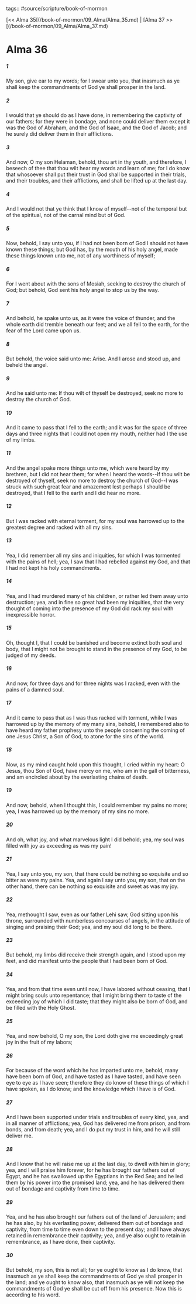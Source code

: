 tags:: #source/scripture/book-of-mormon

[<< Alma 35[(/book-of-mormon/09_Alma/Alma_35.md) | [Alma 37 >>[(/book-of-mormon/09_Alma/Alma_37.md)

# Alma 36

##### 1

My son, give ear to my words; for I swear unto you, that inasmuch as ye shall keep the commandments of God ye shall prosper in the land.

##### 2

I would that ye should do as I have done, in remembering the captivity of our fathers; for they were in bondage, and none could deliver them except it was the God of Abraham, and the God of Isaac, and the God of Jacob; and he surely did deliver them in their afflictions.

##### 3

And now, O my son Helaman, behold, thou art in thy youth, and therefore, I beseech of thee that thou wilt hear my words and learn of me; for I do know that whosoever shall put their trust in God shall be supported in their trials, and their troubles, and their afflictions, and shall be lifted up at the last day.

##### 4

And I would not that ye think that I know of myself--not of the temporal but of the spiritual, not of the carnal mind but of God.

##### 5

Now, behold, I say unto you, if I had not been born of God I should not have known these things; but God has, by the mouth of his holy angel, made these things known unto me, not of any worthiness of myself;

##### 6

For I went about with the sons of Mosiah, seeking to destroy the church of God; but behold, God sent his holy angel to stop us by the way.

##### 7

And behold, he spake unto us, as it were the voice of thunder, and the whole earth did tremble beneath our feet; and we all fell to the earth, for the fear of the Lord came upon us.

##### 8

But behold, the voice said unto me: Arise. And I arose and stood up, and beheld the angel.

##### 9

And he said unto me: If thou wilt of thyself be destroyed, seek no more to destroy the church of God.

##### 10

And it came to pass that I fell to the earth; and it was for the space of three days and three nights that I could not open my mouth, neither had I the use of my limbs.

##### 11

And the angel spake more things unto me, which were heard by my brethren, but I did not hear them; for when I heard the words--If thou wilt be destroyed of thyself, seek no more to destroy the church of God--I was struck with such great fear and amazement lest perhaps I should be destroyed, that I fell to the earth and I did hear no more.

##### 12

But I was racked with eternal torment, for my soul was harrowed up to the greatest degree and racked with all my sins.

##### 13

Yea, I did remember all my sins and iniquities, for which I was tormented with the pains of hell; yea, I saw that I had rebelled against my God, and that I had not kept his holy commandments.

##### 14

Yea, and I had murdered many of his children, or rather led them away unto destruction; yea, and in fine so great had been my iniquities, that the very thought of coming into the presence of my God did rack my soul with inexpressible horror.

##### 15

Oh, thought I, that I could be banished and become extinct both soul and body, that I might not be brought to stand in the presence of my God, to be judged of my deeds.

##### 16

And now, for three days and for three nights was I racked, even with the pains of a damned soul.

##### 17

And it came to pass that as I was thus racked with torment, while I was harrowed up by the memory of my many sins, behold, I remembered also to have heard my father prophesy unto the people concerning the coming of one Jesus Christ, a Son of God, to atone for the sins of the world.

##### 18

Now, as my mind caught hold upon this thought, I cried within my heart: O Jesus, thou Son of God, have mercy on me, who am in the gall of bitterness, and am encircled about by the everlasting chains of death.

##### 19

And now, behold, when I thought this, I could remember my pains no more; yea, I was harrowed up by the memory of my sins no more.

##### 20

And oh, what joy, and what marvelous light I did behold; yea, my soul was filled with joy as exceeding as was my pain!

##### 21

Yea, I say unto you, my son, that there could be nothing so exquisite and so bitter as were my pains. Yea, and again I say unto you, my son, that on the other hand, there can be nothing so exquisite and sweet as was my joy.

##### 22

Yea, methought I saw, even as our father Lehi saw, God sitting upon his throne, surrounded with numberless concourses of angels, in the attitude of singing and praising their God; yea, and my soul did long to be there.

##### 23

But behold, my limbs did receive their strength again, and I stood upon my feet, and did manifest unto the people that I had been born of God.

##### 24

Yea, and from that time even until now, I have labored without ceasing, that I might bring souls unto repentance; that I might bring them to taste of the exceeding joy of which I did taste; that they might also be born of God, and be filled with the Holy Ghost.

##### 25

Yea, and now behold, O my son, the Lord doth give me exceedingly great joy in the fruit of my labors;

##### 26

For because of the word which he has imparted unto me, behold, many have been born of God, and have tasted as I have tasted, and have seen eye to eye as I have seen; therefore they do know of these things of which I have spoken, as I do know; and the knowledge which I have is of God.

##### 27

And I have been supported under trials and troubles of every kind, yea, and in all manner of afflictions; yea, God has delivered me from prison, and from bonds, and from death; yea, and I do put my trust in him, and he will still deliver me.

##### 28

And I know that he will raise me up at the last day, to dwell with him in glory; yea, and I will praise him forever, for he has brought our fathers out of Egypt, and he has swallowed up the Egyptians in the Red Sea; and he led them by his power into the promised land; yea, and he has delivered them out of bondage and captivity from time to time.

##### 29

Yea, and he has also brought our fathers out of the land of Jerusalem; and he has also, by his everlasting power, delivered them out of bondage and captivity, from time to time even down to the present day; and I have always retained in remembrance their captivity; yea, and ye also ought to retain in remembrance, as I have done, their captivity.

##### 30

But behold, my son, this is not all; for ye ought to know as I do know, that inasmuch as ye shall keep the commandments of God ye shall prosper in the land; and ye ought to know also, that inasmuch as ye will not keep the commandments of God ye shall be cut off from his presence. Now this is according to his word.
